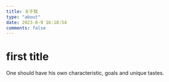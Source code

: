 ```yaml
---
title: 关于我
type: "about"
date: 2023-8-9 16:18:54
comments: false
---
```


# first title
One should have his own characteristic, goals and unique tastes.
